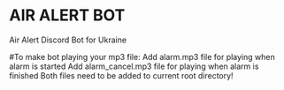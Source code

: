 # AIR ALERT BOT
Air Alert Discord Bot for Ukraine

#To make bot playing your mp3 file:
Add alarm.mp3 file for playing when alarm is started
Add alarm_cancel.mp3 file for playing when alarm is finished
Both files need to be added to current root directory!
